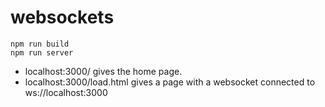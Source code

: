 # websockets

    npm run build
    npm run server

- localhost:3000/  gives the home page.
- localhost:3000/load.html gives a page with a websocket connected to ws://localhost:3000

